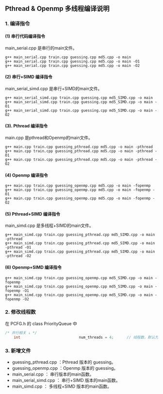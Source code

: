 ## Pthread & Openmp 多线程编译说明

### 1. 编译指令

#### (1) 串行代码编译指令

main_serial.cpp 是串行的main文件。

```
g++ main_serial.cpp train.cpp guessing.cpp md5.cpp -o main
g++ main_serial.cpp train.cpp guessing.cpp md5.cpp -o main -O1
g++ main_serial.cpp train.cpp guessing.cpp md5.cpp -o main -O2
```

#### (2) 串行+SIMD 编译指令

main_serial_simd.cpp 是串行+SIMD的main文件。

```
g++ main_serial_simd.cpp train.cpp guessing.cpp md5_SIMD.cpp -o main
g++ main_serial_simd.cpp train.cpp guessing.cpp md5_SIMD.cpp -o main -O1
g++ main_serial_simd.cpp train.cpp guessing.cpp md5_SIMD.cpp -o main -O2
```



#### (3). Pthread 编译指令

main.cpp 是pthread和Openmp的main文件。


```
g++ main.cpp train.cpp guessing_pthread.cpp md5.cpp -o main -pthread
g++ main.cpp train.cpp guessing_pthread.cpp md5.cpp -o main -pthread -O1
g++ main.cpp train.cpp guessing_pthread.cpp md5.cpp -o main -pthread -O2
```

#### (4) Openmp 编译指令

```
g++ main.cpp train.cpp guessing_openmp.cpp md5.cpp -o main -fopenmp
g++ main.cpp train.cpp guessing_openmp.cpp md5.cpp -o main -fopenmp -O1
g++ main.cpp train.cpp guessing_openmp.cpp md5.cpp -o main -fopenmp -O2
```

#### (5) Pthread+SIMD 编译指令

main_simd.cpp 是多线程+SIMD的main文件。

```
g++ main_simd.cpp train.cpp guessing_pthread.cpp md5_SIMD.cpp -o main -pthread
g++ main_simd.cpp train.cpp guessing_pthread.cpp md5_SIMD.cpp -o main -pthread -O1
g++ main_simd.cpp train.cpp guessing_pthread.cpp md5_SIMD.cpp -o main -pthread -O2
```

#### (6) Openmp+SIMD 编译指令

```
g++ main_simd.cpp train.cpp guessing_openmp.cpp md5_SIMD.cpp -o main -fopenmp
g++ main_simd.cpp train.cpp guessing_openmp.cpp md5_SIMD.cpp -o main -fopenmp -O1
g++ main_simd.cpp train.cpp guessing_openmp.cpp md5_SIMD.cpp -o main -fopenmp -O2
```
### 2. 修改线程数

在 PCFG.h 的 class PriorityQueue 中

```cpp
/* 并行相关 ↓ */
    int                           num_threads = 4;      // 线程数，默认为4
```

### 3. 新增文件

- guessing_pthread.cpp ：Pthread 版本的 guessing。
- guessing_openmp.cpp ：Openmp 版本的 guessing。
- main_serial.cpp ： 串行版本的main函数。
- main_serial_simd.cpp ： 串行+SIMD 版本的main函数。
- main_simd.cpp ： 多线程+SIMD 版本的main函数。